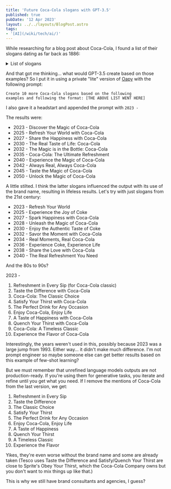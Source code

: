 ```yaml
---
title: 'Future Coca-Cola slogans with GPT-3.5'
published: true
pubDate: '12 Apr 2023'
layout: ../../layouts/BlogPost.astro
tags:
- '[AI](/wiki/tech/ai/)'
---
```


While researching for a blog post about Coca-Cola, I found a list of their slogans dating as far back as 1886:

<details>
	<summary>List of slogans</summary>
	<ul>
<li>1886 - Drink Coca-Cola</li>
<li>1904 - Delicious and Refreshing</li>
<li>1905 - Coca-Cola Revives and Sustains</li>
<li>1906 - The Great National Temperance Beverage</li>
<li>1917 - Three Million a Day</li>
<li>1922 - Thirst Knows No Season</li>
<li>1923 - Enjoy Thirst</li>
<li>1924 - Refresh Yourself</li>
<li>1925 - Six Million a Day</li>
<li>1926 - It Had to Be Good to Get Where It Is</li>
<li>1927 - Pure as Sunlight</li>
<li>1927 - Around the Corner from Everywhere</li>
<li>1929 - The Pause that Refreshes </li>
<li>1932 - Ice Cold Sunshine</li>
<li>1938 - The Best Friend Thirst Ever Had</li>
<li>1939 - Thirst Asks Nothing More</li>
<li>1939 - Whoever You Are, Whatever You Do, Wherever You May Be, When You Think of Refreshment Think of Ice Cold Coca-Cola</li>
<li>1942 - The Only Thing Like Coca-Cola is Coca-Cola Itself</li>
<li>1948 - Where There's Coke There's Hospitality</li>
<li>1949 - Along the Highway to Anywhere</li>
<li>1952 - What You Want is a Coke</li>
<li>1956 - Coca-Cola... Makes Good Things Taste Better</li>
<li>1957 - Sign of Good Taste</li>
<li>1958 - The Cold, Crisp Taste of Coke</li>
<li>1959 - Be Really Refreshed</li>
<li>1963 - Things Go Better with Coke</li>
<li>1969 - It's the Real Thing </li>
<li>1971 - I'd Like to Buy the World a Coke (part of the "It's the Real Thing" campaign)</li>
<li>1975 - Look Up America</li>
<li>1976 - Coke Adds Life </li>
<li>1979 - Have a Coke and a Smile</li>
<li>1982 - Coke Is It! </li>
<li>1985 - We've Got a Taste for You (for both Coca-Cola & Coca-Cola classic)</li>
<li>1985 - America's Real Choice (for both Coca-Cola & Coca-Cola classic)</li>
<li>1986 - Red, White & You (for Coca-Cola classic)</li>
<li>1986 - Catch the Wave (for Coca-Cola)</li>
<li>1987 - When Coca-Cola is a Part of Your Life, You Can't Beat the Feeling</li>
<li>1988 - You Can't Beat the Feeling </li>
<li>1989 - Official Soft Drink of Summer</li>
<li>1990 - You Can't Beat the Real Thing</li>
<li>1993 - Always Coca-Cola</li>
<li>2000 - Coca-Cola. Enjoy</li>
<li>2001 - Life Tastes Good</li>
<li>2003 - Coca-Cola ... Real</li>
<li>2005 - Make It Real</li>
<li>2006 - The Coke Side of Life</li>
<li>2009 - Open Happiness</li>
<li>2016 - Taste the Feeling</li>
<li>2021 - Real Magic</li>
</ul>
</details>


And that got me thinking... what would GPT-3.5 create based on those examples? So I put it in using a private "lite" version of [Oapy](/post/morsels/morsel-9/) with the following prompt:

<code>Create 10 more Coca-Cola slogans based on the following examples and following the format: [THE ABOVE LIST WENT HERE]</code>

I also gave it a headstart and appended the prompt with <code>2023 - </code>

The results were:

* 2023 - Discover the Magic of Coca-Cola
* 2025 - Refresh Your World with Coca-Cola
* 2027 - Share the Happiness with Coca-Cola
* 2030 - The Real Taste of Life: Coca-Cola
* 2032 - The Magic is in the Bottle: Coca-Cola
* 2035 - Coca-Cola: The Ultimate Refreshment
* 2040 - Experience the Magic of Coca-Cola
* 2042 - Always Real, Always Coca-Cola
* 2045 - Taste the Magic of Coca-Cola
* 2050 - Unlock the Magic of Coca-Cola

A little stilted. I think the latter slogans influenced the output with its use of the brand name, resulting in lifeless results. Let's try with just slogans from the 21st century:

* 2023 - Refresh Your World
* 2025 - Experience the Joy of Coke
* 2027 - Spark Happiness with Coca-Cola
* 2028 - Unleash the Magic of Coca-Cola
* 2030 - Enjoy the Authentic Taste of Coke
* 2032 - Savor the Moment with Coca-Cola
* 2034 - Real Moments, Real Coca-Cola
* 2036 - Experience Coke, Experience Life
* 2038 - Share the Love with Coca-Cola
* 2040 - The Real Refreshment You Need

And the 80s to 90s?

2023 -

1. Refreshment in Every Sip (for Coca-Cola classic)
2. Taste the Difference with Coca-Cola
3. Coca-Cola: The Classic Choice
4. Satisfy Your Thirst with Coca-Cola
5. The Perfect Drink for Any Occasion
6. Enjoy Coca-Cola, Enjoy Life
7. A Taste of Happiness with Coca-Cola
8. Quench Your Thirst with Coca-Cola
9. Coca-Cola: A Timeless Classic
10. Experience the Flavor of Coca-Cola

Interestingly, the years weren't used in this, possibly because 2023 was a large jump from 1993. Either way... it didn't make much difference. I'm not prompt engineer so maybe someone else can get better results based on this example of few-shot learning?

But we must remember that unrefined language models outputs are not production-ready. If you're using them for generative tasks, you iterate and refine until you get what you need. If I remove the mentions of Coca-Cola from the last version, we get:

1. Refreshment in Every Sip
2. Taste the Difference
3. The Classic Choice
4. Satisfy Your Thirst
5. The Perfect Drink for Any Occasion
6. Enjoy Coca-Cola, Enjoy Life
7. A Taste of Happiness
8. Quench Your Thirst
9. A Timeless Classic
10. Experience the Flavor

Yikes, they're even worse without the brand name and some are already taken (Tesco uses Taste the Difference and Satisfy/Quench Your Thirst are close to Sprite's Obey Your Thirst, which the Coca-Cola Company owns but you don't want to mix things up like that.)

This is why we still have brand consultants and agencies, I guess?